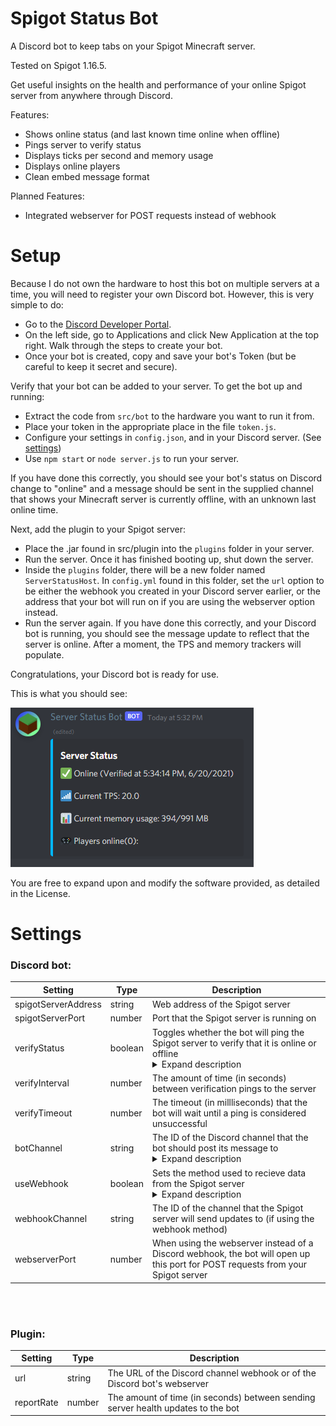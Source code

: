 # Spigot Status Bot
A Discord bot to keep tabs on your Spigot Minecraft server.

Tested on Spigot 1.16.5.

Get useful insights on the health and performance of your online Spigot server from anywhere through Discord.

Features:
- Shows online status (and last known time online when offline)
- Pings server to verify status
- Displays ticks per second and memory usage
- Displays online players
- Clean embed message format

Planned Features:
- Integrated webserver for POST requests instead of webhook

# Setup
Because I do not own the hardware to host this bot on multiple servers at a time, you will need to register your own Discord bot. However, this is very simple to do:
- Go to the [Discord Developer Portal](https://discord.com/developers/docs/intro).
- On the left side, go to Applications and click New Application at the top right. Walk through the steps to create your bot.
- Once your bot is created, copy and save your bot's Token (but be careful to keep it secret and secure).

Verify that your bot can be added to your server. To get the bot up and running:
- Extract the code from ```src/bot``` to the hardware you want to run it from.
- Place your token in the appropriate place in the file ```token.js```.
- Configure your settings in ```config.json```, and in your Discord server. (See [settings](#settings))
- Use ```npm start``` or ```node server.js``` to run your server. 

If you have done this correctly, you should see your bot's status on Discord change to "online" and a message should be sent in the supplied channel that shows your Minecraft server is currently offline, with an unknown last online time.

Next, add the plugin to your Spigot server:
- Place the .jar found in src/plugin into the ```plugins``` folder in your server.
- Run the server. Once it has finished booting up, shut down the server.
- Inside the ```plugins``` folder, there will be a new folder named ```ServerStatusHost```. In ```config.yml``` found in this folder, set the ```url``` option to be either the webhook you created in your Discord server earlier, or the address that your bot will run on if you are using the webserver option instead.
- Run the server again. If you have done this correctly, and your Discord bot is running, you should see the message update to reflect that the server is online. After a moment, the TPS and memory trackers will populate.

Congratulations, your Discord bot is ready for use.

This is what you should see: 

![Bot Message](/img/bot-message.png)

You are free to expand upon and modify the software provided, as detailed in the License.

# Settings
### Discord bot:

Setting | Type | Description
--------|------|------------
spigotServerAddress | string | Web address of the Spigot server
spigotServerPort | number | Port that the Spigot server is running on
verifyStatus | boolean | Toggles whether the bot will ping the Spigot server to verify that it is online or offline<br/> <details><summary>Expand description</summary>This option helps to verify that the server continues to run. In the event that the server encounters a catastrophic error (such as network failure or the computer shutting off), the update that the server has shut down will not be sent successfully. Regular verifications will ensure that an incorrect status is not being displayed. <br/><br/>If your server's port cannot be pinged, for security reasons or otherwise, disable this option.</details>
verifyInterval | number | The amount of time (in seconds) between verification pings to the server
verifyTimeout | number | The timeout (in millliseconds) that the bot will wait until a ping is considered unsuccessful
botChannel | string | The ID of the Discord channel that the bot should post its message to <br/> <details><summary>Expand description</summary>To get the ID, enable Discord's Developer Mode, then right click channel > "Copy ID"<br/><br/>Ensure that only the bot can send messages to this channnel  </details>
useWebhook | boolean | Sets the method used to recieve data from the Spigot server <br/><details><summary>Expand description</summary>- true: uses the Discord webhook <br/> - false: uses an integrated webserver <br/><br/>When using the webhook, you will need to set up a new private Discord channel for the webhook to send data to. <br/> - Create the channel and give view permissions only to the bot. Ensure nobody can send messages in the channel <br/> - Under the channel settings, click Integrations > Create Webhook. Configure the webhook as you see fit. Click Copy Webhook URL and save it. You will need it later for the plugin. <br/><br/> Only use the webserver method when you have a static web address that can be dedicated to the bot. The webserver cuts out the middleman of needing a dedicated Discord channel to send updates to, and instead sends POST requests directly to the bot.</details>
webhookChannel | string | The ID of the channel that the Spigot server will send updates to (if using the webhook method)
webserverPort | number | When using the webserver instead of a Discord webhook, the bot will open up this port for POST requests from your Spigot server

<br/>
<br/>

### Plugin:

Setting | Type | Description
--------|------|------------
url | string | The URL of the Discord channel webhook or of the Discord bot's webserver
reportRate | number | The amount of time (in seconds) between sending server health updates to the bot
